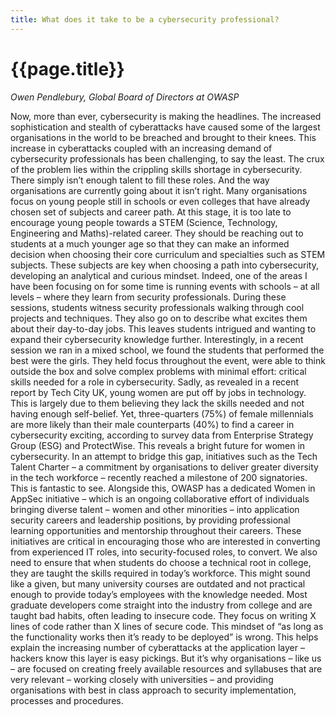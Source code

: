 ```yaml
---
title: What does it take to be a cybersecurity professional?
---
```


# {{page.title}}

*Owen Pendlebury, Global Board of Directors at OWASP*

Now, more than ever, cybersecurity is making the headlines. The increased sophistication and stealth of cyberattacks have caused some of the largest organisations in the world to be breached and brought to their knees. This increase in cyberattacks coupled with an increasing demand of cybersecurity professionals has been challenging, to say the least.
The crux of the problem lies within the crippling skills shortage in cybersecurity. There simply isn’t enough talent to fill these roles.
And the way organisations are currently going about it isn’t right. Many organisations focus on young people still in schools or even colleges that have already chosen set of subjects and career path. At this stage, it is too late to encourage young people towards a STEM (Science, Technology, Engineering and Maths)-related career. They should be reaching out to students at a much younger age so that they can make an informed decision when choosing their core curriculum and specialties such as STEM subjects. These subjects are key when choosing a path into cybersecurity, developing an analytical and curious mindset.
Indeed, one of the areas I have been focusing on for some time is running events with schools – at all levels – where they learn from security professionals. During these sessions, students witness security professionals walking through cool projects and techniques. They also go on to describe what excites them about their day-to-day jobs.
This leaves students intrigued and wanting to expand their cybersecurity knowledge further. Interestingly, in a recent session we ran in a mixed school, we found the students that performed the best were the girls. They held focus throughout the event, were able to think outside the box and solve complex problems with minimal effort: critical skills needed for a role in cybersecurity.
Sadly, as revealed in a recent report by Tech City UK, young women are put off by jobs in technology. This is largely due to them believing they lack the skills needed and not having enough self-belief. Yet, three-quarters (75%) of female millennials are more likely than their male counterparts (40%) to find a career in cybersecurity exciting, according to survey data from Enterprise Strategy Group (ESG) and ProtectWise.
This reveals a bright future for women in cybersecurity. In an attempt to bridge this gap, initiatives such as the Tech Talent Charter – a commitment by organisations to deliver greater diversity in the tech workforce – recently reached a milestone of 200 signatories. This is fantastic to see. Alongside this, OWASP has a dedicated Women in AppSec initiative – which is an ongoing collaborative effort of individuals bringing diverse talent – women and other minorities – into application security careers and leadership positions, by providing professional learning opportunities and mentorship throughout their careers.
These initiatives are critical in encouraging those who are interested in converting from experienced IT roles, into security-focused roles, to convert. We also need to ensure that when students do choose a technical root in college, they are taught the skills required in today’s workforce.
This might sound like a given, but many university courses are outdated and not practical enough to provide today’s employees with the knowledge needed. Most graduate developers come straight into the industry from college and are taught bad habits, often leading to insecure code. They focus on writing X lines of code rather than X lines of secure code.
This mindset of “as long as the functionality works then it’s ready to be deployed” is wrong. This helps explain the increasing number of cyberattacks at the application layer – hackers know this layer is easy pickings. But it’s why organisations – like us – are focused on creating freely available resources and syllabuses that are very relevant – working closely with universities – and providing organisations with best in class approach to security implementation, processes and procedures.
